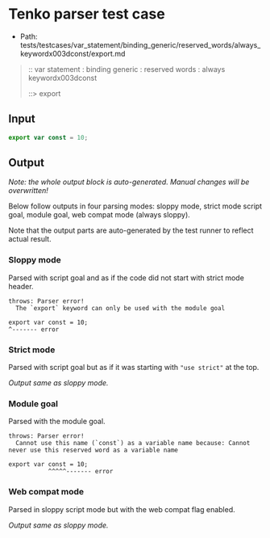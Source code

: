 # Tenko parser test case

- Path: tests/testcases/var_statement/binding_generic/reserved_words/always_keywordx003dconst/export.md

> :: var statement : binding generic : reserved words : always keywordx003dconst
>
> ::> export

## Input

`````js
export var const = 10;
`````

## Output

_Note: the whole output block is auto-generated. Manual changes will be overwritten!_

Below follow outputs in four parsing modes: sloppy mode, strict mode script goal, module goal, web compat mode (always sloppy).

Note that the output parts are auto-generated by the test runner to reflect actual result.

### Sloppy mode

Parsed with script goal and as if the code did not start with strict mode header.

`````
throws: Parser error!
  The `export` keyword can only be used with the module goal

export var const = 10;
^------- error
`````

### Strict mode

Parsed with script goal but as if it was starting with `"use strict"` at the top.

_Output same as sloppy mode._

### Module goal

Parsed with the module goal.

`````
throws: Parser error!
  Cannot use this name (`const`) as a variable name because: Cannot never use this reserved word as a variable name

export var const = 10;
           ^^^^^------- error
`````


### Web compat mode

Parsed in sloppy script mode but with the web compat flag enabled.

_Output same as sloppy mode._
